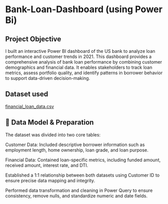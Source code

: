 # Bank-Loan-Dashboard (using Power Bi)
## Project Objective
I built an interactive Power BI dashboard of the US bank to analyze loan performance and customer trends in 2021. This dashboard provides a comprehensive analysis of bank loan performance by combining customer demographics and financial data. It enables stakeholders to track loan metrics, assess portfolio quality, and identify patterns in borrower behavior to support data-driven decision-making.

## Dataset used
[financial_loan_data.csv](https://github.com/Nourhan-Hany1/Bank-Loan-Dashboard/blob/main/financial_loan_data.csv)

## 🧱 Data Model & Preparation
The dataset was divided into two core tables:

Customer Data: Included descriptive borrower information such as employment length, home ownership, loan grade, and loan purpose.

Financial Data: Contained loan-specific metrics, including funded amount, received amount, interest rate, and DTI.

Established a 1:1 relationship between both datasets using Customer ID to ensure precise data mapping and integrity.

Performed data transformation and cleaning in Power Query to ensure consistency, remove nulls, and standardize numeric and date fields.
